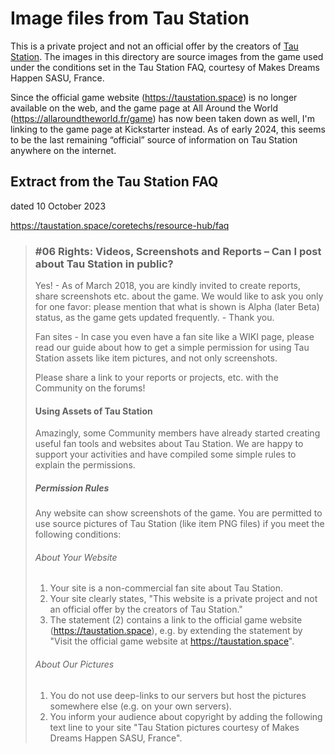 # Image files from Tau Station

This is a private project and not an official offer by the creators of
[Tau Station](https://www.kickstarter.com/projects/1246097605/tau-station-the-mmo-biblio-rpg).
The images in this
directory are source images from the game used under the conditions set
in the Tau Station FAQ, courtesy of Makes Dreams Happen SASU, France.

Since the official game website (<https://taustation.space>) is no
longer available on the web, and the game page at All Around the World
(<https://allaroundtheworld.fr/game>) has now been taken down as well,
I'm linking to the game page at Kickstarter instead. As of early 2024,
this seems to be the last remaining “official” source of information
on Tau Station anywhere on the internet.

## Extract from the Tau Station FAQ

dated 10 October 2023

<https://taustation.space/coretechs/resource-hub/faq>

> ### #06 Rights: Videos, Screenshots and Reports – Can I post about Tau Station in public?
> 
> Yes! - As of March 2018, you are kindly invited to create reports, share
> screenshots etc. about the game. We would like to ask you only for one favor:
> please mention that what is shown is Alpha (later Beta) status, as the game
> gets updated frequently. - Thank you.
> 
> Fan sites - In case you even have a fan site like a WIKI page, please read
> our guide about how to get a simple permission for using Tau Station assets
> like item pictures, and not only screenshots.
> 
> Please share a link to your reports or projects, etc. with the Community on
> the forums!
> 
> #### Using Assets of Tau Station
> 
> Amazingly, some Community members have already started creating useful fan
> tools and websites about Tau Station. We are happy to support your activities
> and have compiled some simple rules to explain the permissions.
> 
> ##### Permission Rules
> 
> Any website can show screenshots of the game. You are permitted to use
> source pictures of Tau Station (like item PNG files) if you meet the
> following conditions:
> 
> ###### About Your Website
> 
> 1. Your site is a non-commercial fan site about Tau Station.
> 2. Your site clearly states, "This website is a private project and
>    not an official offer by the creators of Tau Station."
> 3. The statement (2) contains a link to the official game website
>    (https://taustation.space), e.g. by extending the statement by
>    "Visit the official game website at https://taustation.space".
> 
> ###### About Our Pictures
> 
> 1. You do not use deep-links to our servers but host the pictures
>    somewhere else (e.g. on your own servers).
> 2. You inform your audience about copyright by adding the following
>    text line to your site "Tau Station pictures courtesy of
>    Makes Dreams Happen SASU, France".
